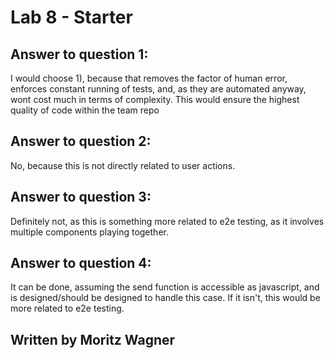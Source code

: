 # Lab 8 - Starter
## Answer to question 1:
I would choose 1), because that removes the factor of human error, enforces constant running of tests, and, as they are automated anyway, wont cost much in terms of complexity.
This would ensure the highest quality of code within the team repo
## Answer to question 2:
No, because this is not directly related to user actions.
## Answer to question 3:
Definitely not, as this is something more related to e2e testing, as it involves multiple components playing together.
## Answer to question 4:
It can be done, assuming the send function is accessible as javascript, and is designed/should be designed to handle this case. If it isn't, this would be more related to e2e testing.

## Written by Moritz Wagner